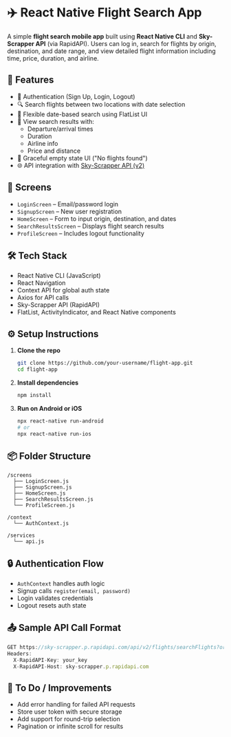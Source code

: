 # ✈️ React Native Flight Search App

A simple **flight search mobile app** built using **React Native CLI** and **Sky-Scrapper API** (via RapidAPI). Users can log in, search for flights by origin, destination, and date range, and view detailed flight information including time, price, duration, and airline.

## 🚀 Features

- 🔐 Authentication (Sign Up, Login, Logout)
- 🔍 Search flights between two locations with date selection
- 📅 Flexible date-based search using FlatList UI
- 📄 View search results with:
  - Departure/arrival times
  - Duration
  - Airline info
  - Price and distance
- 🚫 Graceful empty state UI ("No flights found")
- 🌐 API integration with [Sky-Scrapper API (v2)](https://rapidapi.com/skyscanner/api/sky-scrapper)

## 📱 Screens

- `LoginScreen` – Email/password login
- `SignupScreen` – New user registration
- `HomeScreen` – Form to input origin, destination, and dates
- `SearchResultsScreen` – Displays flight search results
- `ProfileScreen` – Includes logout functionality

## 🛠️ Tech Stack

- React Native CLI (JavaScript)
- React Navigation
- Context API for global auth state
- Axios for API calls
- Sky-Scrapper API (RapidAPI)
- FlatList, ActivityIndicator, and React Native components

## ⚙️ Setup Instructions

1. **Clone the repo**
   ```bash
   git clone https://github.com/your-username/flight-app.git
   cd flight-app
   ```

2. **Install dependencies**
   ```bash
   npm install
   ```


3. **Run on Android or iOS**
   ```bash
   npx react-native run-android
   # or
   npx react-native run-ios
   ```

## 📦 Folder Structure

```
/screens
  ├── LoginScreen.js
  ├── SignupScreen.js
  ├── HomeScreen.js
  ├── SearchResultsScreen.js
  └── ProfileScreen.js

/context
  └── AuthContext.js

/services
  └── api.js
```

## 🔒 Authentication Flow

- `AuthContext` handles auth logic
- Signup calls `register(email, password)`
- Login validates credentials
- Logout resets auth state

## 📤 Sample API Call Format

```js
GET https://sky-scrapper.p.rapidapi.com/api/v2/flights/searchFlights?originSkyId=LOND&destinationSkyId=NYCA&dateFrom=2025-09-10
Headers:
  X-RapidAPI-Key: your_key
  X-RapidAPI-Host: sky-scrapper.p.rapidapi.com
```


## 🧪 To Do / Improvements

- Add error handling for failed API requests
- Store user token with secure storage
- Add support for round-trip selection
- Pagination or infinite scroll for results
